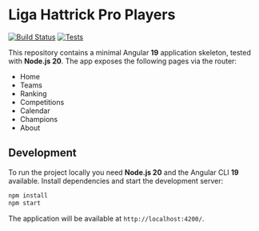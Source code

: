 # Liga Hattrick Pro Players

[![Build Status](https://img.shields.io/github/actions/workflow/status/owner/liga-hattrick-pro-players/test.yml?branch=master&label=build)](https://github.com/owner/liga-hattrick-pro-players/actions/workflows/test.yml)
[![Tests](https://img.shields.io/github/actions/workflow/status/owner/liga-hattrick-pro-players/test.yml?branch=master&label=tests)](https://github.com/owner/liga-hattrick-pro-players/actions/workflows/test.yml)

This repository contains a minimal Angular **19** application skeleton, tested with **Node.js 20**. The app exposes the following pages via the router:

- Home
- Teams
- Ranking
- Competitions
- Calendar
- Champions
- About

## Development

To run the project locally you need **Node.js 20** and the Angular CLI **19** available. Install dependencies and start the development server:

```bash
npm install
npm start
```

The application will be available at `http://localhost:4200/`.
